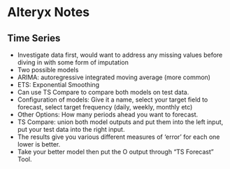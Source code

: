 # Alteryx Notes

## Time Series
* Investigate data first, would want to address any missing values before diving in with some form of imputation
* Two possible models
* ARIMA: autoregressive integrated moving average (more common)
* ETS: Exponential Smoothing
* Can use TS Compare to compare both models on test data.
* Configuration of models: Give it a name, select your target field to forecast, select target frequency (daily, weekly, monthly etc)
* Other Options: How many periods ahead you want to forecast.
* TS Compare: union both model outputs and put them into the left input, put your test data into the right input.
* The results give you various different measures of ‘error’ for each one lower is better.
* Take your better model then put the O output through “TS Forecast” Tool.
